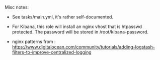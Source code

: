 Misc notes:

* See tasks/main.yml, it's rather self-documented.

* For Kibana, this role will install an nginx vhost that is htpasswd protected. The password will be stored in /root/kibana-password.

* nginx patterns from : https://www.digitalocean.com/community/tutorials/adding-logstash-filters-to-improve-centralized-logging
